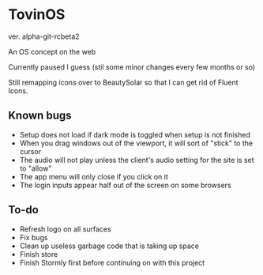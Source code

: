 # TovinOS
ver. alpha-git-rcbeta2

An OS concept on the web

Currently paused I guess (stil some minor changes every few months or so)

Still remapping icons over to BeautySolar so that I can get rid of Fluent Icons.

## Known bugs

- Setup does not load if dark mode is toggled when setup is not finished
- When you drag windows out of the viewport, it will sort of "stick" to the cursor
- The audio will not play unless the client's audio setting for the site is set to "allow"
- The app menu will only close if you click on it
- The login inputs appear half out of the screen on some browsers

## To-do

- Refresh logo on all surfaces
- Fix bugs
- Clean up useless garbage code that is taking up space
- Finish store
- Finish Stormly first before continuing on with this project

